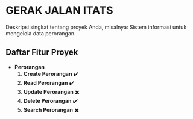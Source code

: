 # GERAK JALAN ITATS

Deskripsi singkat tentang proyek Anda, misalnya: Sistem informasi untuk mengelola data perorangan.

## Daftar Fitur Proyek

- **Perorangan**
  1. **Create Perorangan** ✔️
  2. **Read Perorangan** ✔️
  3. **Update Perorangan** ✖️
  4. **Delete Perorangan** ✔️
  5. **Search Perorangan** ✖️

